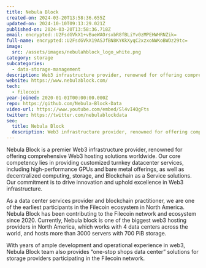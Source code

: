```yaml
---
title: Nebula Block
created-on: 2024-03-20T13:58:36.655Z
updated-on: 2024-10-10T09:13:29.021Z
published-on: 2024-03-20T13:58:36.718Z
email: encrypted::U2FsdGVkX1+vBueWAOrsxbR8fBLiYv0zMPEHWHRNZik=
full-name: encrypted::U2FsdGVkX19ASJfBN8KYKkXyqC2xzxoNWKoBWDz29tc=
image:
  src: /assets/images/nebulahblock_logo_white.png
category: storage
subcategories:
  - data-storage-management
description: Web3 infrastructure provider, renowned for offering comprehensive Web3 hosting solutions worldwide.
website: https://www.nebulablock.com/
tech:
  - filecoin
year-joined: 2020-01-01T00:00:00.000Z
repo: https://github.com/Nebula-Block-Data
video-url: https://www.youtube.com/embed/Sl4vI4QgFts
twitter: https://twitter.com/nebulablockdata
seo:
  title: Nebula Block
  description: Web3 infrastructure provider, renowned for offering comprehensive Web3 hosting solutions worldwide.
---
```


Nebula Block is a premier Web3 infrastructure provider, renowned for offering comprehensive Web3 hosting solutions worldwide. Our core competency lies in providing customized turnkey datacenter services, including high-performance GPUs and bare metal offerings, as well as decentralized computing, storage, and Blockchain as a Service solutions. Our commitment is to drive innovation and uphold excellence in Web3 infrastructure.

As a data center services provider and blockchain practitioner, we are one of the earliest participants in the Filecoin ecosystem in North America. Nebula Block has been contributing to the Filecoin network and ecosystem since 2020. Currently, Nebula block is one of the biggest web3 hosting providers in North America, which works with 4 data centers across the world, and hosts more than 3000 servers with 700 PiB storage.

With years of ample development and operational experience in web3, Nebula Block team also provides “one-stop shops data center” solutions for storage providers participating in the Filecoin network.
